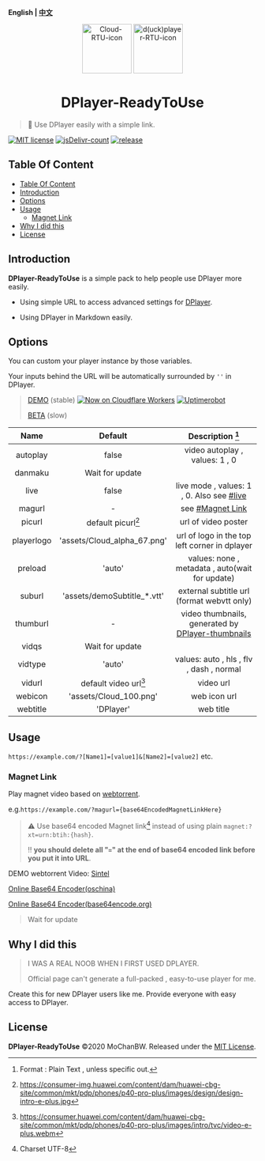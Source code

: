 <b>English | [中文](./README_zh.md)</b>

<p align="center">
<img src="https://cdn.jsdelivr.net/gh/MoChanBW/DPlayer-ReadyToUse/assets/Cloud_100.png" alt="Cloud-RTU-icon" width="100" >
<img src="https://cdn.jsdelivr.net/gh/MoChanBW/DPlayer-ReadyToUse/assets/anime_character_psyduck.png" alt="d(uck)player-RTU-icon" width="100" ></p>
<h1 align="center">DPlayer-ReadyToUse</h1>

> :dart: Use DPlayer easily with a simple link.

 [![MIT license](https://img.shields.io/github/license/MoChanBW/DPlayer-ReadyToUse?style=flat-square)](https://github.com/MoChanBW/DPlayer-ReadyToUse/blob/master/LICENSE) [![jsDelivr-count](https://data.jsdelivr.com/v1/package/gh/MoChanBW/DPlayer-ReadyToUse/badge)](https://www.jsdelivr.com/package/gh/MoChanBW/DPlayer-ReadyToUse) [![release](https://img.shields.io/github/v/release/MoChanBW/DPlayer-ReadyToUse?include_prereleases&style=flat-square)](https://github.com/MoChanBW/DPlayer-ReadyToUse/releases/)

## Table Of Content

- [Table Of Content](#table-of-content)
- [Introduction](#introduction)
- [Options](#options)
- [Usage](#usage)
  - [Magnet Link](#magnet-link)
- [Why I did this](#why-i-did-this)
- [License](#license)

## Introduction

**DPlayer-ReadyToUse** is a simple pack to help people use DPlayer more easily.

* Using simple URL to access advanced settings for [DPlayer](https://github.com/MoePlayer/DPlayer/).  

* Using DPlayer in Markdown easily.
  
## Options

You can custom your player instance by those variables.

Your inputs behind the URL will be automatically  surrounded by `''` in DPlayer.

> [DEMO](https://dplayer.mochanbw.cn/demo/) (stable) [![Now on Cloudflare Workers](https://img.shields.io/badge/Now%20on-Cloudflare%20Workers-f38020?logo=cloudflare&logoColor=f38020&style=flat-square)](https://dplayer.mochanbw.cn/demo/) [![Uptimerobot](https://img.shields.io/uptimerobot/status/m784729343-649b372cd0c06203a3e597ca?style=flat-square&logo=statuspage)]()
>
> [BETA](https://dplayer.mochanbw.cn/) (slow)

|    Name    |           Default           |                       Description [^1]                       |
| :--------: | :-------------------------: | :----------------------------------------------------------: |
|  autoplay  |            false            |                video autoplay , values: 1 , 0                |
|  danmaku   |       Wait for update       |                                                              |
|    live    |            false            | live mode , values: 1 , 0. Also see [#live](https://dplayer.js.org/guide.html#live) |
|   magurl   |              -              |               see [#Magnet Link](#magnet-link)               |
|   picurl   |     default picurl[^2]      |                     url of video poster                      |
| playerlogo | 'assets/Cloud_alpha_67.png' |        url of logo in the top left corner in dplayer         |
|  preload   |           'auto'            |       values: none , metadata , auto(wait for update)        |
|   suburl   | 'assets/demoSubtitle_*.vtt' |          external subtitle url (format webvtt only)          |
|  thumburl  |              -              | video thumbnails, generated by [DPlayer-thumbnails](https://github.com/MoePlayer/DPlayer-thumbnails/) |
|   vidqs    |       Wait for update       |                                                              |
|  vidtype   |           'auto'            |           values: auto , hls , flv , dash , normal           |
|   vidurl   |    default video url[^3]    |                          video url                           |
|  webicon   |   'assets/Cloud_100.png'    |                         web icon url                         |
|  webtitle  |          'DPlayer'          |                          web title                           |

## Usage

`https://example.com/?[Name1]=[value1]&[Name2]=[value2]` etc.

### Magnet Link

Play magnet video based on [webtorrent](https://github.com/webtorrent/webtorrent).

e.g.`https://example.com/?magurl={base64EncodedMagnetLinkHere}`

> :warning: Use base64 encoded Magnet link[^4] instead of using plain `magnet:?xt=urn:btih:{hash}`.
>
> :bangbang: **you should delete all "`=`" at the end of base64 encoded link before you put it into URL**.

DEMO webtorrent Video: [Sintel](https://dplayer.mochanbw.cn/demo/?magurl=bWFnbmV0Oj94dD11cm46YnRpaDowOGFkYTVhN2E2MTgzYWFlMWUwOWQ4MzFkZjY3NDhkNTY2MDk1YTEwJmRuPVNpbnRlbCZ0cj11ZHAlM2ElMmYlMmZ0cmFja2VyLm9wZW50cmFja3Iub3JnJTNhMTMzNyZ0cj11ZHAlM2ElMmYlMmZleHBsb2RpZS5vcmclM2E2OTY5JnRyPXVkcCUzYSUyZiUyZnRyYWNrZXIuZW1waXJlLWpzLnVzJTNhMTMzNyZ0cj13c3MlM2ElMmYlMmZ0cmFja2VyLmJ0b3JyZW50Lnh5eiZ0cj13c3MlM2ElMmYlMmZ0cmFja2VyLm9wZW53ZWJ0b3JyZW50LmNvbSZ0cj13c3MlM2ElMmYlMmZ0cmFja2VyLmZhc3RjYXN0Lm56JndzPWh0dHBzJTNhJTJmJTJmd2VidG9ycmVudC5pbyUyZnRvcnJlbnRzJTJm)

[Online Base64 Encoder(oschina)](https://tool.oschina.net/encrypt?type=3)

[Online Base64 Encoder(base64encode.org)](https://www.base64encode.org/)

> Wait for update

## Why I did this

> I WAS A REAL NOOB WHEN I FIRST USED DPLAYER.
>
> Official page can't generate a full-packed , easy-to-use player for me.

Create this for new DPlayer users like me. Provide everyone with easy access to DPlayer. 

## License

**DPlayer-ReadyToUse** ©2020 MoChanBW. Released under the [MIT License](./LICENSE).

[^1]:Format : Plain Text , unless specific out.
[^2]:https://consumer-img.huawei.com/content/dam/huawei-cbg-site/common/mkt/pdp/phones/p40-pro-plus/images/design/design-intro-e-plus.jpg
[^3]:https://consumer.huawei.com/content/dam/huawei-cbg-site/common/mkt/pdp/phones/p40-pro-plus/images/intro/tvc/video-e-plus.webm
[^4]:Charset UTF-8